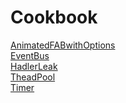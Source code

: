 # Cookbook

[AnimatedFABwithOptions](https://github.com/evanslai1203/Cookbook/tree/master/AnimatedFABwithOptions)<br />
[EventBus](https://github.com/evanslai1203/Cookbook/tree/master/EventBus)<br />
[HadlerLeak](https://github.com/evanslai1203/Cookbook/tree/master/HadlerLeak)<br />
[TheadPool](https://github.com/evanslai1203/Cookbook/tree/master/TheadPool)<br />
[Timer](https://github.com/evanslai1203/Cookbook/tree/master/Timer)<br />
